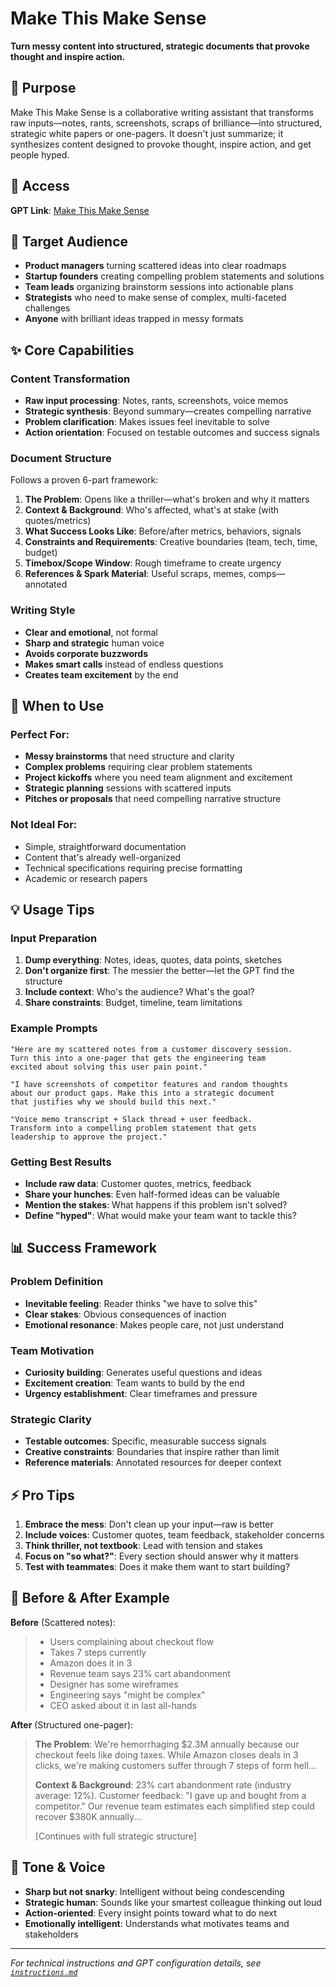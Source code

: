 # Make This Make Sense

**Turn messy content into structured, strategic documents that provoke thought and inspire action.**

## 🎯 Purpose

Make This Make Sense is a collaborative writing assistant that transforms raw inputs—notes, rants, screenshots, scraps of brilliance—into structured, strategic white papers or one-pagers. It doesn't just summarize; it synthesizes content designed to provoke thought, inspire action, and get people hyped.

## 🔗 Access

**GPT Link**: [Make This Make Sense](https://chatgpt.com/g/g-6839a4fe9304819197913e27754f7552-make-this-make-sense)

## 👥 Target Audience

- **Product managers** turning scattered ideas into clear roadmaps
- **Startup founders** creating compelling problem statements and solutions
- **Team leads** organizing brainstorm sessions into actionable plans
- **Strategists** who need to make sense of complex, multi-faceted challenges
- **Anyone** with brilliant ideas trapped in messy formats

## ✨ Core Capabilities

### Content Transformation

- **Raw input processing**: Notes, rants, screenshots, voice memos
- **Strategic synthesis**: Beyond summary—creates compelling narrative
- **Problem clarification**: Makes issues feel inevitable to solve
- **Action orientation**: Focused on testable outcomes and success signals

### Document Structure

Follows a proven 6-part framework:

1. **The Problem**: Opens like a thriller—what's broken and why it matters
2. **Context & Background**: Who's affected, what's at stake (with quotes/metrics)
3. **What Success Looks Like**: Before/after metrics, behaviors, signals
4. **Constraints and Requirements**: Creative boundaries (team, tech, time, budget)
5. **Timebox/Scope Window**: Rough timeframe to create urgency
6. **References & Spark Material**: Useful scraps, memes, comps—annotated

### Writing Style

- **Clear and emotional**, not formal
- **Sharp and strategic** human voice
- **Avoids corporate buzzwords**
- **Makes smart calls** instead of endless questions
- **Creates team excitement** by the end

## 🚀 When to Use

### Perfect For:

- **Messy brainstorms** that need structure and clarity
- **Complex problems** requiring clear problem statements
- **Project kickoffs** where you need team alignment and excitement
- **Strategic planning** sessions with scattered inputs
- **Pitches or proposals** that need compelling narrative structure

### Not Ideal For:

- Simple, straightforward documentation
- Content that's already well-organized
- Technical specifications requiring precise formatting
- Academic or research papers

## 💡 Usage Tips

### Input Preparation

1. **Dump everything**: Notes, ideas, quotes, data points, sketches
2. **Don't organize first**: The messier the better—let the GPT find the structure
3. **Include context**: Who's the audience? What's the goal?
4. **Share constraints**: Budget, timeline, team limitations

### Example Prompts

```
"Here are my scattered notes from a customer discovery session.
Turn this into a one-pager that gets the engineering team
excited about solving this user pain point."

"I have screenshots of competitor features and random thoughts
about our product gaps. Make this into a strategic document
that justifies why we should build this next."

"Voice memo transcript + Slack thread + user feedback.
Transform into a compelling problem statement that gets
leadership to approve the project."
```

### Getting Best Results

- **Include raw data**: Customer quotes, metrics, feedback
- **Share your hunches**: Even half-formed ideas can be valuable
- **Mention the stakes**: What happens if this problem isn't solved?
- **Define "hyped"**: What would make your team want to tackle this?

## 📊 Success Framework

### Problem Definition

- **Inevitable feeling**: Reader thinks "we have to solve this"
- **Clear stakes**: Obvious consequences of inaction
- **Emotional resonance**: Makes people care, not just understand

### Team Motivation

- **Curiosity building**: Generates useful questions and ideas
- **Excitement creation**: Team wants to build by the end
- **Urgency establishment**: Clear timeframes and pressure

### Strategic Clarity

- **Testable outcomes**: Specific, measurable success signals
- **Creative constraints**: Boundaries that inspire rather than limit
- **Reference materials**: Annotated resources for deeper context

## ⚡ Pro Tips

1. **Embrace the mess**: Don't clean up your input—raw is better
2. **Include voices**: Customer quotes, team feedback, stakeholder concerns
3. **Think thriller, not textbook**: Lead with tension and stakes
4. **Focus on "so what?"**: Every section should answer why it matters
5. **Test with teammates**: Does it make them want to start building?

## 🎨 Before & After Example

**Before** (Scattered notes):

> - Users complaining about checkout flow
> - Takes 7 steps currently
> - Amazon does it in 3
> - Revenue team says 23% cart abandonment
> - Designer has some wireframes
> - Engineering says "might be complex"
> - CEO asked about it in last all-hands

**After** (Structured one-pager):

> **The Problem**: We're hemorrhaging $2.3M annually because our checkout feels like doing taxes. While Amazon closes deals in 3 clicks, we're making customers suffer through 7 steps of form hell...
>
> **Context & Background**: 23% cart abandonment rate (industry average: 12%). Customer feedback: "I gave up and bought from a competitor." Our revenue team estimates each simplified step could recover $380K annually...
>
> [Continues with full strategic structure]

## 🎯 Tone & Voice

- **Sharp but not snarky**: Intelligent without being condescending
- **Strategic human**: Sounds like your smartest colleague thinking out loud
- **Action-oriented**: Every insight points toward what to do next
- **Emotionally intelligent**: Understands what motivates teams and stakeholders

---

_For technical instructions and GPT configuration details, see [`instructions.md`](instructions.md)_
